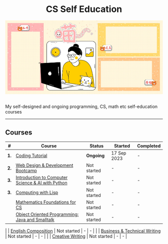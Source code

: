 <div align="center">
  <h1>CS Self Education</h1>
  <img src="banner.jpg" align="center"/>
  <br/><br/>
</div>

My self-designed and ongoing programming, CS, math etc self-education courses

---

## Courses

| # | Course | Status | Started | Completed |
| ----------- | ----------- | ----------- | ----------- | ----------- |
| **1.** | [Coding Tutorial](https://github.com/abeerration/Coding-Tutorial) | **Ongoing** | 17 Sep 2023 | - |
| **2.** | [Web Design & Development Bootcamp](https://github.com/abeerration/Web-Design-Development-Bootcamp) | Not started | - | - |
| **3.** | [Introduction to Computer Science & AI with Python]() | Not started | - | - |
| **3.** | [Computing with Lisp]() | Not started | - | - |
| | [Mathematics Foundations for CS]() | Not started | - | - |
| | [Object Oriented Programming: Java and Smalltalk]() | Not started | - | - |

| | [English Composition]() | Not started | - | - |
| | [Business & Technical Writing]() | Not started | - | - |
| | [Creative Writing]() | Not started | - | - |
